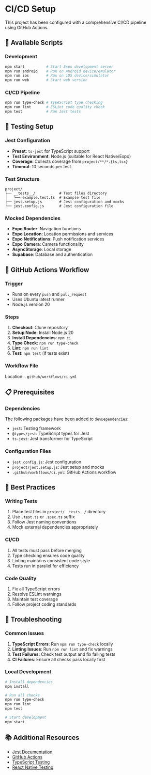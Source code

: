 # CI/CD Setup

This project has been configured with a comprehensive CI/CD pipeline using GitHub Actions.

## 🚀 Available Scripts

### Development
```bash
npm start          # Start Expo development server
npm run android    # Run on Android device/emulator
npm run ios        # Run on iOS device/simulator
npm run web        # Start web version
```

### CI/CD Pipeline
```bash
npm run type-check # TypeScript type checking
npm run lint       # ESLint code quality check
npm test           # Run Jest tests
```

## 🧪 Testing Setup

### Jest Configuration
- **Preset**: `ts-jest` for TypeScript support
- **Test Environment**: Node.js (suitable for React Native/Expo)
- **Coverage**: Collects coverage from `project/**/*.{ts,tsx}`
- **Timeout**: 10 seconds per test

### Test Structure
```
project/
├── __tests__/           # Test files directory
│   └── example.test.ts  # Example test file
├── jest.setup.js        # Jest configuration and mocks
└── jest.config.js       # Jest configuration file
```

### Mocked Dependencies
- **Expo Router**: Navigation functions
- **Expo Location**: Location permissions and services
- **Expo Notifications**: Push notification services
- **Expo Camera**: Camera functionality
- **AsyncStorage**: Local storage
- **Supabase**: Database and authentication

## 🔄 GitHub Actions Workflow

### Trigger
- Runs on every `push` and `pull_request`
- Uses Ubuntu latest runner
- Node.js version 20

### Steps
1. **Checkout**: Clone repository
2. **Setup Node**: Install Node.js 20
3. **Install Dependencies**: `npm ci`
4. **Type Check**: `npm run type-check`
5. **Lint**: `npm run lint`
6. **Test**: `npm test` (if tests exist)

### Workflow File
Location: `.github/workflows/ci.yml`

## 📋 Prerequisites

### Dependencies
The following packages have been added to `devDependencies`:
- `jest`: Testing framework
- `@types/jest`: TypeScript types for Jest
- `ts-jest`: Jest transformer for TypeScript

### Configuration Files
- `jest.config.js`: Jest configuration
- `project/jest.setup.js`: Jest setup and mocks
- `.github/workflows/ci.yml`: GitHub Actions workflow

## 🎯 Best Practices

### Writing Tests
1. Place test files in `project/__tests__/` directory
2. Use `.test.ts` or `.spec.ts` suffix
3. Follow Jest naming conventions
4. Mock external dependencies appropriately

### CI/CD
1. All tests must pass before merging
2. Type checking ensures code quality
3. Linting maintains consistent code style
4. Tests run in parallel for efficiency

### Code Quality
1. Fix all TypeScript errors
2. Resolve ESLint warnings
3. Maintain test coverage
4. Follow project coding standards

## 🚨 Troubleshooting

### Common Issues
1. **TypeScript Errors**: Run `npm run type-check` locally
2. **Linting Issues**: Run `npm run lint` and fix warnings
3. **Test Failures**: Check test output and fix failing tests
4. **CI Failures**: Ensure all checks pass locally first

### Local Development
```bash
# Install dependencies
npm install

# Run all checks
npm run type-check
npm run lint
npm test

# Start development
npm start
```

## 📚 Additional Resources

- [Jest Documentation](https://jestjs.io/docs/getting-started)
- [GitHub Actions](https://docs.github.com/en/actions)
- [TypeScript Testing](https://www.typescriptlang.org/docs/handbook/testing.html)
- [React Native Testing](https://reactnative.dev/docs/testing)
